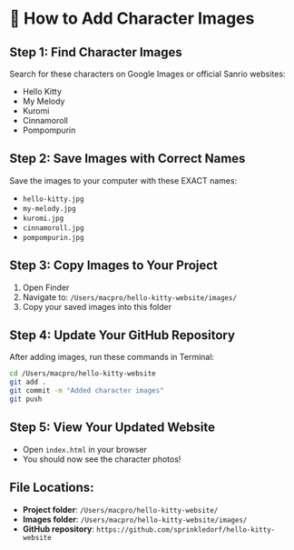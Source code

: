 # 📸 How to Add Character Images

## Step 1: Find Character Images
Search for these characters on Google Images or official Sanrio websites:
- Hello Kitty
- My Melody  
- Kuromi
- Cinnamoroll
- Pompompurin

## Step 2: Save Images with Correct Names
Save the images to your computer with these EXACT names:
- `hello-kitty.jpg`
- `my-melody.jpg`
- `kuromi.jpg`
- `cinnamoroll.jpg`
- `pompompurin.jpg`

## Step 3: Copy Images to Your Project
1. Open Finder
2. Navigate to: `/Users/macpro/hello-kitty-website/images/`
3. Copy your saved images into this folder

## Step 4: Update Your GitHub Repository
After adding images, run these commands in Terminal:

```bash
cd /Users/macpro/hello-kitty-website
git add .
git commit -m "Added character images"
git push
```

## Step 5: View Your Updated Website
- Open `index.html` in your browser
- You should now see the character photos!

## File Locations:
- **Project folder**: `/Users/macpro/hello-kitty-website/`
- **Images folder**: `/Users/macpro/hello-kitty-website/images/`
- **GitHub repository**: `https://github.com/sprinkledorf/hello-kitty-website`
